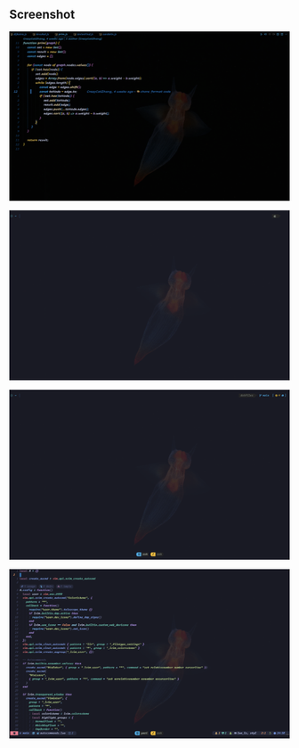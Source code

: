 ## Screenshot

![vscode screenshot](./images/vscode-screenshot.png)

![wezterm screenshot](./images/wezterm-screenshot.png)

![tmux screenshot](./images/tmux-screenshot.png)

![nvim screenshot](./images/nvim-screenshot.png)
